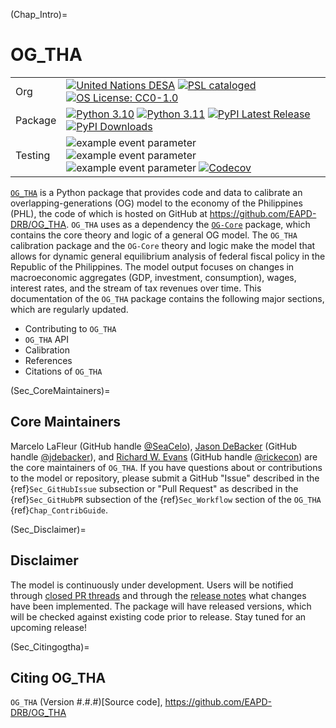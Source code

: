 (Chap_Intro)=
# OG_THA

| | |
| --- | --- |
| Org | [![United Nations DESA](https://img.shields.io/badge/United%20Nations%20DESA-blue)](https://www.un.org/en/desa) [![PSL cataloged](https://img.shields.io/badge/PSL-cataloged-a0a0a0.svg)](https://www.PSLmodels.org) [![OS License: CC0-1.0](https://img.shields.io/badge/OS%20License-CC0%201.0-yellow)](https://github.com/EAPD-DRB/OG_THA/blob/main/LICENSE) |
| Package | [![Python 3.10](https://img.shields.io/badge/python-3.10-blue.svg)](https://www.python.org/downloads/release/python-31013/) [![Python 3.11](https://img.shields.io/badge/python-3.11-blue.svg)](https://www.python.org/downloads/release/python-3116/) [![PyPI Latest Release](https://img.shields.io/pypi/v/ogtha.svg)](https://pypi.org/project/ogtha/) [![PyPI Downloads](https://img.shields.io/pypi/dm/ogtha.svg?label=PyPI%20downloads)](https://pypi.org/project/ogtha/) |
| Testing | ![example event parameter](https://github.com/EAPD-DRB/OG_THA/actions/workflows/build_and_test.yml/badge.svg?branch=main) ![example event parameter](https://github.com/EAPD-DRB/OG_THA/actions/workflows/deploy_docs.yml/badge.svg?branch=main) ![example event parameter](https://github.com/EAPD-DRB/OG_THA/actions/workflows/check_format.yml/badge.svg?branch=main) [![Codecov](https://codecov.io/gh/EAPD-DRB/OG_THA/branch/main/graph/badge.svg)](https://codecov.io/gh/EAPD-DRB/OG_THA) |

[`OG_THA`](https://github.com/EAPD-DRB/OG_THA) is a Python package that provides code and data to calibrate an overlapping-generations (OG) model to the economy of the Philippines (PHL), the code of which is hosted on GitHub at https://github.com/EAPD-DRB/OG_THA. `OG_THA` uses as a dependency the [`OG-Core`](https://pslmodels.github.io/OG-Core/) package, which contains the core theory and logic of a general OG model. The `OG_THA` calibration package and the `OG-Core` theory and logic make the model that allows for dynamic general equilibrium analysis of federal fiscal policy in the Republic of the Philippines. The model output focuses on changes in macroeconomic aggregates (GDP, investment, consumption), wages, interest rates, and the stream of tax revenues over time. This documentation of the `OG_THA` package contains the following major sections, which are regularly updated.

* Contributing to `OG_THA`
* `OG_THA` API
* Calibration
* References
* Citations of `OG_THA`


(Sec_CoreMaintainers)=
## Core Maintainers

Marcelo LaFleur (GitHub handle [@SeaCelo](https://github.com/SeaCelo)),  [Jason DeBacker](https://jasondebacker.com) (GitHub handle [@jdebacker](https://github.com/jdebacker)), and [Richard W. Evans](https://sites.google.com/site/rickecon/) (GitHub handle [@rickecon](https://github.com/rickecon)) are the core maintainers of `OG_THA`. If you have questions about or contributions to the model or repository, please submit a GitHub "Issue" described in the {ref}`Sec_GitHubIssue` subsection or "Pull Request" as described in the {ref}`Sec_GitHubPR` subsection of the {ref}`Sec_Workflow` section of the `OG_THA` {ref}`Chap_ContribGuide`.


(Sec_Disclaimer)=
## Disclaimer

The model is continuously under development. Users will be notified through [closed PR threads](https://github.com/EAPD-DRB/OG_THA/pulls?q=is%3Apr+is%3Aclosed) and through the [release notes](https://github.com/EAPD-DRB/OG_THA/releases) what changes have been implemented. The package will have released versions, which will be checked against existing code prior to release. Stay tuned for an upcoming release!


(Sec_Citingogtha)=
## Citing OG_THA

`OG_THA` (Version #.#.#)[Source code], https://github.com/EAPD-DRB/OG_THA
